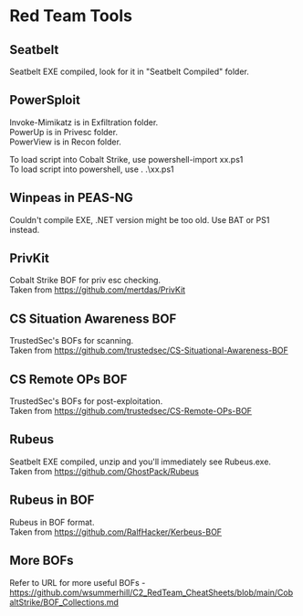 # Red Team Tools

## Seatbelt
Seatbelt EXE compiled, look for it in "Seatbelt Compiled" folder.

## PowerSploit
Invoke-Mimikatz is in Exfiltration folder.  
PowerUp is in Privesc folder.  
PowerView is in Recon folder.  
  
To load script into Cobalt Strike, use powershell-import xx.ps1  
To load script into powershell, use . .\xx.ps1

## Winpeas in PEAS-NG
Couldn't compile EXE, .NET version might be too old. Use BAT or PS1 instead.  

## PrivKit
Cobalt Strike BOF for priv esc checking.  
Taken from https://github.com/mertdas/PrivKit

## CS Situation Awareness BOF
TrustedSec's BOFs for scanning.  
Taken from https://github.com/trustedsec/CS-Situational-Awareness-BOF

## CS Remote OPs BOF
TrustedSec's BOFs for post-exploitation.  
Taken from https://github.com/trustedsec/CS-Remote-OPs-BOF

## Rubeus
Seatbelt EXE compiled, unzip and you'll immediately see Rubeus.exe.  
Taken from https://github.com/GhostPack/Rubeus

## Rubeus in BOF
Rubeus in BOF format.  
Taken from https://github.com/RalfHacker/Kerbeus-BOF

## More BOFs
Refer to URL for more useful BOFs - https://github.com/wsummerhill/C2_RedTeam_CheatSheets/blob/main/CobaltStrike/BOF_Collections.md
